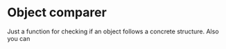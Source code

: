 # Object comparer

Just a function for checking if an object follows a concrete structure. Also you can